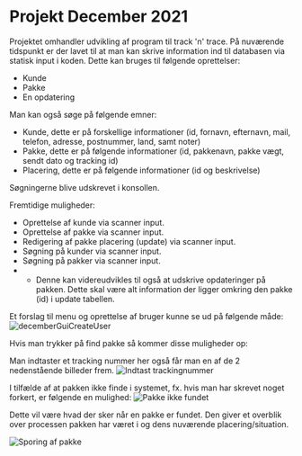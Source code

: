 # Projekt December 2021

Projektet omhandler udvikling af program til track 'n' trace.
På nuværende tidspunkt er der lavet til at man kan skrive information ind til databasen via statisk input i koden.
Dette kan bruges til følgende oprettelser:
- Kunde
- Pakke
- En opdatering

Man kan også søge på følgende emner:
- Kunde, dette er på forskellige informationer (id, fornavn, efternavn, mail, telefon, adresse, postnummer, land, samt noter)
- Pakke, dette er på følgende informationer (id, pakkenavn, pakke vægt, sendt dato og tracking id)
- Placering, dette er på følgende informationer (id og beskrivelse)

Søgningerne blive udskrevet i konsollen.

Fremtidige muligheder:
- Oprettelse af kunde via scanner input.
- Oprettelse af pakke via scanner input.
- Redigering af pakke placering (update) via scanner input.
- Søgning på kunder via scanner input.
- Søgning på pakker via scanner input.
- - Denne kan videreudvikles til også at udskrive opdateringer på pakken. Dette skal være alt information der ligger omkring den pakke (id) i update tabellen.


Et forslag til menu og oprettelse af bruger kunne se ud på følgende måde:
![decemberGuiCreateUser](https://user-images.githubusercontent.com/89969218/146743427-81b006e0-dce5-48de-bfb7-652e46fcdebe.PNG)

Hvis man trykker på find pakke så kommer disse muligheder op:

Man indtaster et tracking nummer her også får man en af de 2 nedenstående billeder frem.
![Indtast trackingnummer](https://user-images.githubusercontent.com/89455430/146743609-d357dfab-6c94-450b-b0c6-de3faa336a2c.PNG)

I tilfælde af at pakken ikke finde i systemet, fx. hvis man har skrevet noget forkert, er følgende en mulighed:
![Pakke ikke fundet](https://user-images.githubusercontent.com/89455430/146743623-9594d15e-5faa-40d5-9067-0629382ef115.PNG)

Dette vil være hvad der sker når en pakke er fundet. Den giver et overblik over processen
pakken har været i og dens nuværende placering/situation.

![Sporing af pakke](https://user-images.githubusercontent.com/89455430/146743631-5f9ce715-c873-4891-89c8-5f545f478c70.PNG)
